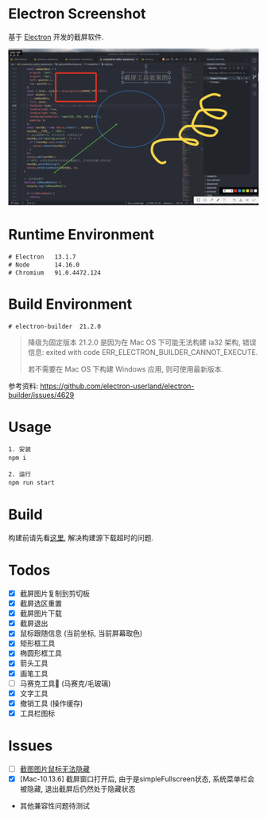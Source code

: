 # Electron Screenshot

基于 [Electron](https://www.electronjs.org/) 开发的截屏软件.

![demo](./src/assets/image/demo.jpg)

# Runtime Environment

```
# Electron   13.1.7
# Node       14.16.0
# Chromium   91.0.4472.124
```

# Build Environment
```
# electron-builder  21.2.0
```

> 降级为固定版本 21.2.0 是因为在 Mac OS 下可能无法构建 ia32 架构, 错误信息: exited with code ERR_ELECTRON_BUILDER_CANNOT_EXECUTE. 
> 
> 若不需要在 Mac OS 下构建 Windows 应用, 则可使用最新版本.

参考资料: https://github.com/electron-userland/electron-builder/issues/4629

# Usage

```bash
1. 安装
npm i

2. 运行
npm run start
```

# Build

构建前请先看[这里](https://zhuanlan.zhihu.com/p/110448415), 解决构建源下载超时的问题.

# Todos

- [x] 截屏图片复制到剪切板
- [x] 截屏选区重置
- [x] 截屏图片下载
- [x] 截屏退出
- [x] 鼠标跟随信息 (当前坐标, 当前屏幕取色) 
- [x] 矩形框工具
- [x] 椭圆形框工具
- [x] 箭头工具
- [x] 画笔工具
- [ ] 马赛克工具🤔 (马赛克/毛玻璃)
- [x] 文字工具
- [x] 撤销工具 (操作缓存)
- [x] 工具栏图标

# Issues

- [ ] [截图图片鼠标无法隐藏](https://github.com/electron/electron/issues/7584)
- [x] [Mac-10.13.6] 截屏窗口打开后, 由于是simpleFullscreen状态, 系统菜单栏会被隐藏, 退出截屏后仍然处于隐藏状态
- 其他兼容性问题待测试